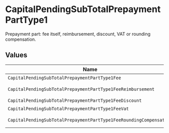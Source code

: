 # CapitalPendingSubTotalPrepaymentPartType1

Prepayment part: fee itself, reimbursement, discount, VAT or rounding compensation.


## Values

| Name                                                               | Value                                                              |
| ------------------------------------------------------------------ | ------------------------------------------------------------------ |
| `CapitalPendingSubTotalPrepaymentPartType1Fee`                     | fee                                                                |
| `CapitalPendingSubTotalPrepaymentPartType1FeeReimbursement`        | fee-reimbursement                                                  |
| `CapitalPendingSubTotalPrepaymentPartType1FeeDiscount`             | fee-discount                                                       |
| `CapitalPendingSubTotalPrepaymentPartType1FeeVat`                  | fee-vat                                                            |
| `CapitalPendingSubTotalPrepaymentPartType1FeeRoundingCompensation` | fee-rounding-compensation                                          |